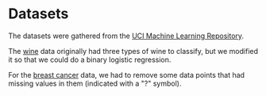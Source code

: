 # Datasets

The datasets were gathered from the [UCI Machine Learning Repository](http://archive.ics.uci.edu/ml/index.php).

The [wine](http://archive.ics.uci.edu/ml/datasets/Wine) data originally had three types of wine to classify, but we modified it
so that we could do a binary logistic regression.

For the [breast cancer](https://archive.ics.uci.edu/ml/datasets/breast+cancer+wisconsin+(original)) data, we had to remove some data points 
that had missing values in them (indicated with a "?" symbol).

